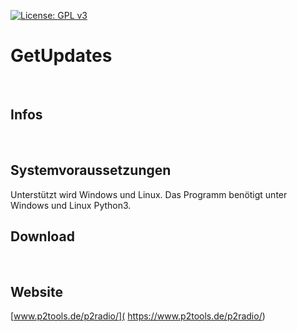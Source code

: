 [![License: GPL v3](https://img.shields.io/badge/License-GPL%20v3-blue.svg)](http://www.gnu.org/licenses/gpl-3.0)

# GetUpdates
<br />

## Infos
<br />

## Systemvoraussetzungen
Unterstützt wird Windows und Linux.
Das Programm benötigt unter Windows und Linux Python3.
<br />

## Download
<br />

## Website
[www.p2tools.de/p2radio/]( https://www.p2tools.de/p2radio/)
